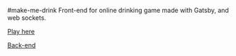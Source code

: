 #make-me-drink
Front-end for online drinking game made with Gatsby, and web sockets.

[Play here](https://makemedrink.netlify.app/)

[Back-end](https://github.com/jportella93/make-me-drink-client)
